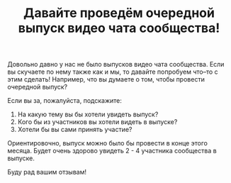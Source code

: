 ﻿---
title: "Давайте проведём очередной выпуск видео чата сообщества!"
se.owner.user_id: 6
se.owner.display_name: "Nicolas Chabanovsky"
se.owner.link: "https://ru.meta.stackoverflow.com/users/6/nicolas-chabanovsky"
se.link: "https://ru.meta.stackoverflow.com/questions/10491/%d0%94%d0%b0%d0%b2%d0%b0%d0%b9%d1%82%d0%b5-%d0%bf%d1%80%d0%be%d0%b2%d0%b5%d0%b4%d1%91%d0%bc-%d0%be%d1%87%d0%b5%d1%80%d0%b5%d0%b4%d0%bd%d0%be%d0%b9-%d0%b2%d1%8b%d0%bf%d1%83%d1%81%d0%ba-%d0%b2%d0%b8%d0%b4%d0%b5%d0%be-%d1%87%d0%b0%d1%82%d0%b0-%d1%81%d0%be%d0%be%d0%b1%d1%89%d0%b5%d1%81%d1%82%d0%b2%d0%b0"
se.question_id: 10491
se.post_type: question
se.score: 11
---
<p>Довольно давно у нас не было выпусков видео чата сообщества. Если вы скучаете по нему также как и мы, то давайте попробуем что–то с этим сделать! Например, что вы думаете о том, чтобы провести очередной выпуск?</p>

<p>Если вы за, пожалуйста, подскажите:</p>

<ol>
<li>На какую тему вы бы хотели увидеть выпуск? </li>
<li>Кого бы из участников вы хотели видеть в выпуске?</li>
<li>Хотели бы вы сами принять участие?</li>
</ol>

<p>Ориентировочно, выпуск можно было бы провести в конце этого месяца. Будет очень здорово увидеть 2 - 4 участника сообщества в выпуске.</p>

<p>Буду рад вашим отзывам! </p>
